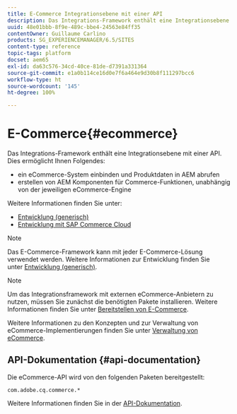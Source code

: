 ```yaml
---
title: E-Commerce Integrationsebene mit einer API
description: Das Integrations-Framework enthält eine Integrationsebene mit einer API.
uuid: 48e01bbb-8f9e-489c-bbe4-24563e84ff35
contentOwner: Guillaume Carlino
products: SG_EXPERIENCEMANAGER/6.5/SITES
content-type: reference
topic-tags: platform
docset: aem65
exl-id: da63c576-34cd-40ce-81de-d7391a331364
source-git-commit: e1a0b114ce16d0e7f6a464e9d30b8f111297bcc6
workflow-type: ht
source-wordcount: '145'
ht-degree: 100%

---
```


# E-Commerce{#ecommerce}

Das Integrations-Framework enthält eine Integrationsebene mit einer API. Dies ermöglicht Ihnen Folgendes:

* ein eCommerce-System einbinden und Produktdaten in AEM abrufen
* erstellen von AEM Komponenten für Commerce-Funktionen, unabhängig von der jeweiligen eCommerce-Engine

Weitere Informationen finden Sie unter:

* [Entwicklung (generisch)](/help/commerce/cif-classic/developing/generic.md)
* [Entwicklung mit SAP Commerce Cloud](/help/commerce/cif-classic/developing/sap-commerce-cloud.md)

>[!NOTE]
>
>Das E-Commerce-Framework kann mit jeder E-Commerce-Lösung verwendet werden. Weitere Informationen zur Entwicklung finden Sie unter [Entwicklung (generisch)](/help/commerce/cif-classic/developing/generic.md).

>[!NOTE]
>
>Um das Integrationsframework mit externen eCommerce-Anbietern zu nutzen, müssen Sie zunächst die benötigten Pakete installieren. Weitere Informationen finden Sie unter [Bereitstellen von E-Commerce](/help/commerce/cif-classic/deploying/ecommerce.md).
>
>Weitere Informationen zu den Konzepten und zur Verwaltung von eCommerce-Implementierungen finden Sie unter [Verwaltung von eCommerce](/help/commerce/cif-classic/administering/ecommerce.md).

## API-Dokumentation {#api-documentation}

Die eCommerce-API wird von den folgenden Paketen bereitgestellt:

`com.adobe.cq.commerce.*`

Weitere Informationen finden Sie in der [API-Dokumentation](https://helpx.adobe.com/experience-manager/6-5/sites/developing/using/reference-materials/javadoc/index.html).
